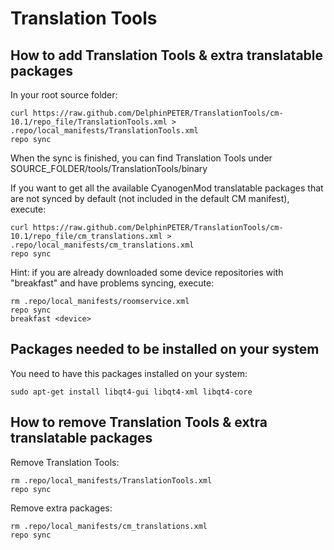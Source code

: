 Translation Tools
======

How to add Translation Tools & extra translatable packages
------

In your root source folder:

    curl https://raw.github.com/DelphinPETER/TranslationTools/cm-10.1/repo_file/TranslationTools.xml > .repo/local_manifests/TranslationTools.xml
    repo sync

When the sync is finished, you can find Translation Tools under SOURCE_FOLDER/tools/TranslationTools/binary

If you want to get all the available CyanogenMod translatable packages that are not synced by default (not included in the default CM manifest), execute:

    curl https://raw.github.com/DelphinPETER/TranslationTools/cm-10.1/repo_file/cm_translations.xml > .repo/local_manifests/cm_translations.xml
    repo sync

Hint: if you are already downloaded some device repositories with "breakfast" and have problems syncing, execute:

    rm .repo/local_manifests/roomservice.xml
    repo sync
    breakfast <device>
    
Packages needed to be installed on your system
------

You need to have this packages installed on your system:

    sudo apt-get install libqt4-gui libqt4-xml libqt4-core

How to remove Translation Tools & extra translatable packages
-----

Remove Translation Tools:

    rm .repo/local_manifests/TranslationTools.xml
    repo sync

Remove extra packages:

    rm .repo/local_manifests/cm_translations.xml
    repo sync
